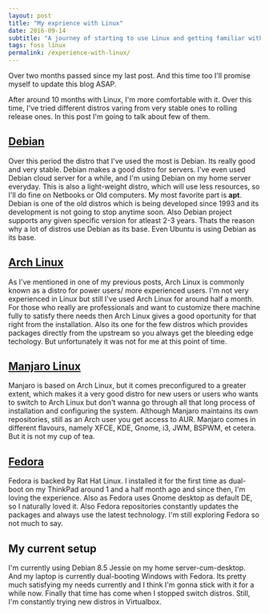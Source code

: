```yaml
---
layout: post
title: "My exprience with Linux"
date: 2016-09-14
subtitle: "A journey of starting to use Linux and getting familiar with it."
tags: foss linux
permalink: /experience-with-linux/
---
```


Over two months passed since my last post. And this time too I'll promise myself to update this blog ASAP.

After around 10 months with Linux, I'm more comfortable with it. Over this time, I've tried different distros varing from very stable ones to rolling release ones. In this post I'm going to talk about few of them.

## [Debian](https://www.debian.org)

Over this period the distro that I've used the most is Debian. Its really good and very stable. Debian makes a good distro for servers. I've even used Debian cloud server for a while, and I'm using Debian on my home server everyday. This is also a light-weight distro, which will use less resources, so I'll do fine on Netbooks or Old computers. My most favorite part is **apt**. Debian is one of the old distros which is being developed since 1993 and its development is not going to stop anytime soon. Also Debian project supports any given specific version for atleast 2-3 years. Thats the reason why a lot of distros use Debian as its base. Even Ubuntu is using Debian as its base.

## [Arch Linux](https://www.archlinux.org)

As I've mentioned in one of my previous posts, Arch Linux is commonly known as a distro for power users/ more experienced users. I'm not very experienced in Linux but still I've used Arch Linux for around half a month. For those who really are professionals and want to customize there machine fully to satisfy there needs then Arch Linux gives a good oportunity for that right from the installation. Also its one for the few distros which provides packages directly from the upstream so you always get the bleeding edge techology. But unfortunately it was not for me at this point of time.

## [Manjaro Linux](https://manjaro.org/)

Manjaro is based on Arch Linux, but it comes preconfigured to a greater extent, which makes it a very good distro for new users or users who wants to switch to Arch Linux but don't wanna go through all that long process of installation and configuring the system. Although Manjaro maintains its own repositories, still as an Arch user you get access to AUR. Manjaro comes in different flavours, namely XFCE, KDE, Gnome, i3, JWM, BSPWM, et cetera. But it is not my cup of tea.

## [Fedora](https://getfedora.org/)

Fedora is backed by Rat Hat Linux. I installed it for the first time as dual-boot on my ThinkPad around 1 and a half month ago and since then, I'm loving the experience. Also as Fedora uses Gnome desktop as default DE, so I naturally loved it. Also Fedora repositories constantly updates the packages and always use the latest technology. I'm still exploring Fedora so not much to say.

## My current setup

I'm currently using Debian 8.5 Jessie on my home server-cum-desktop. And my laptop is currently dual-booting Windows with Fedora. Its pretty much satisfying my needs currently and I think I'm gonna stick with it for a while now. Finally that time has come when I stopped switch distros. Still, I'm constantly trying new distros in Virtualbox.
